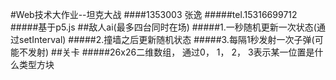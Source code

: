 #Web技术大作业--坦克大战
####1353003  张逸
#####tel.15316699712
#####基于p5.js
##敌人ai(最多四台同时在场)
#####1.一秒随机更新一次状态(通过setInterval)
#####2.撞墙之后更新随机状态
#####3.每隔1秒发射一次子弹(可能不发射)
##关卡
#####26x26二维数组， 通过0， 1， 2， 3表示某一位置是什么类型方块